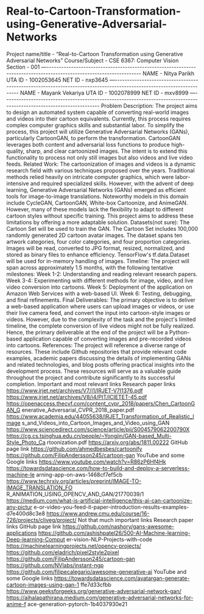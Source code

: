 # Real-to-Cartoon-Transformation-using-Generative-Adversarial-Networks

Project name/title - “Real-to-Cartoon Transformation using Generative Adversarial Networks”
Course/Subject - CSE 6367: Computer Vision
Section - 001
—--------------------------------------------------------------------------------------------------------------------
NAME - Nitya Parikh
UTA ID - 1002053645
NET ID - nxp3645
—---------------------------------------------------------------------------------------------------------------------
NAME - Mayank Vekariya
UTA ID - 1002078999
NET ID - mxv8999
—---------------------------------------------------------------------------------------------------------------------
Problem Description:
The project aims to design an automated system capable of converting real-world
images and videos into their cartoon equivalents. Currently, this process requires
complex computer graphics skills and substantial labor. To simplify the process, this
project will utilize Generative Adversarial Networks (GANs), particularly CartoonGAN, to
perform the transformation. CartoonGAN leverages both content and adversarial loss
functions to produce high-quality, sharp, and clear cartoonized images. The intent is to
extend this functionality to process not only still images but also videos and live video
feeds.
Related Work:
The cartoonization of images and videos is a dynamic research field with various
techniques proposed over the years. Traditional methods relied heavily on intricate
computer graphics, which were labor-intensive and required specialized skills. However,
with the advent of deep learning, Generative Adversarial Networks (GANs) emerged as
efficient tools for image-to-image translations. Noteworthy models in this domain include
CycleGAN, CartoonGAN, White-box Cartoonize, and AnimeGAN. However, many of
these models lack the flexibility to adapt to different cartoon styles without specific
training. This project aims to address these limitations by offering a more adaptable
solution.
Datasets(not sure):
The Cartoon Set will be used to train the GAN. The Cartoon Set includes 100,000
randomly generated 2D cartoon avatar images. The dataset spans ten artwork
categories, four color categories, and four proportion categories. Images will be read,
converted to JPG format, resized, normalized, and stored as binary files to enhance
efficiency. TensorFlow's tf.data.Dataset will be used for in-memory handling of images.
Timeline:
The project will span across approximately 1.5 months, with the following tentative milestones:
Week 1-2: Understanding and reading relevant research papers.
Week 3-4: Experimenting with different methods for image, video, and live video
conversion into cartoons.
Week 5: Deployment of the application on Amazon Web Services with a web-based UI.
Week 6: Testing, debugging, and final refinements.
Final Deliverables:
The primary objective is to deliver a web-based application where users can upload
images or videos, or use their live camera feed, and convert the input into cartoon-style
images or videos. However, due to the complexity of the task and the project's limited
timeline, the complete conversion of live videos might not be fully realized. Hence, the
primary deliverable at the end of the project will be a Python-based application capable
of converting images and pre-recorded videos into cartoons.
References:
The project will reference a diverse range of resources. These include Github
repositories that provide relevant code examples, academic papers discussing the
details of implementing GANs and related technologies, and blog posts offering practical
insights into the development process. These resources will serve as a valuable guide
throughout the project and contribute significantly to its successful completion.
Important and most relevant links
Research paper links
https://www.irjet.net/archives/V7/i1/IRJET-V7I1376.pdf
https://www.irjet.net/archives/V8/i4/PIT/ICIETET-45.pdf
https://openaccess.thecvf.com/content_cvpr_2018/papers/Chen_CartoonGAN_G
enerative_Adversarial_CVPR_2018_paper.pdf
https://www.academia.edu/44055638/IRJET_Transformation_of_Realistic_Image
s_and_Videos_into_Cartoon_Images_and_Video_using_GAN
https://www.sciencedirect.com/science/article/pii/S004579062200790X
https://cg.cs.tsinghua.edu.cn/people/~Yongjin/GAN-based_Multi-Style_Photo_Ca
rtoonization.pdf
https://arxiv.org/abs/1811.00222
GitHub page link
https://github.com/ahmedbesbes/cartoonify
https://github.com/FilipAndersson245/cartoon-gan
YouTube and some Google links
https://www.youtube.com/watch?v=R86zP6Hf4Hk
https://towardsdatascience.com/how-to-build-and-deploy-a-serverless-machine-le
arning-app-on-aws-1468cf7ef5cb
https://www.techrxiv.org/articles/preprint/IMAGE-TO-IMAGE_TRANSLATION_FO
R_ANIMATION_USING_OPENCV_AND_GAN/21770039/1
https://medium.com/what-is-artificial-intelligence/this-ai-can-cartoonize-any-pictur
e-or-video-you-feed-it-paper-introduction-results-examples-d7e400d8c3e8
https://www.andrew.cmu.edu/course/16-726/projects/cliveg/project/
Not that much important links
Research paper links
GitHub page link
https://github.com/nashory/gans-awesome-applications
https://github.com/ashishpatel26/500-AI-Machine-learning-Deep-learning-Comput
er-vision-NLP-Projects-with-code
https://machinelearningprojects.net/opencv-projects/
https://github.com/eladrich/pixel2style2pixel
https://github.com/FilipAndersson245/cartoon-gan
https://github.com/NVlabs/instant-ngp
https://github.com/filipecalegario/awesome-generative-ai
YouTube and some Google links
https://towardsdatascience.com/avatargan-generate-cartoon-images-using-gan-1
ffe7d33cfbb
https://www.geeksforgeeks.org/generative-adversarial-network-gan/
https://aihalapathirana.medium.com/generative-adversarial-networks-for-anime-f
ace-generation-pytorch-1b4037930e21
